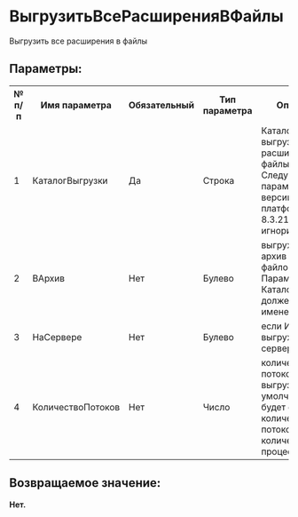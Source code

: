﻿
<h1>ВыгрузитьВсеРасширенияВФайлы</h1>
<p class="funcdesc">Выгрузить все расширения в файлы<br /></p><h2>Параметры:</h2><table>
<tr>
  <th height="16" width="10%"><b>№ п/п</b></th>
  <th height="16" width="20%"><b>Имя параметра</b></th>
  <th height="16" width="10%"><b>Обязательный</b></th>
  <th height="16" width="20%"><b>Тип параметра</b></th>
  <th height="16" width="40%"><b>Описание</b></th>	
</tr><tr>
  <td >1</td>
  <td >КаталогВыгрузки</td>
  <td >Да</td>
  <td >Строка</td>
  <td >Каталог выгрузки расширений в файлы
!!! Следующие параметры при версии платформы < 8.3.21 игнорируются !!!</td>	
</tr><tr>
  <td >2</td>
  <td >ВАрхив</td>
  <td >Нет</td>
  <td >Булево</td>
  <td >выгружать в zip-архив XML-файлов. Параметр КаталогВыгрузки должен быть именем файла.</td>	
</tr><tr>
  <td >3</td>
  <td >НаСервере</td>
  <td >Нет</td>
  <td >Булево</td>
  <td >если Истина, то выгружать на сервере.</td>	
</tr><tr>
  <td >4</td>
  <td >КоличествоПотоков</td>
  <td >Нет</td>
  <td >Число</td>
  <td >количество потоков выгрузки. По умолчанию будет создано количество потоков,
по количеству ядер процессоров.</td>	
</tr></table><h2>Возвращаемое значение:</h2>
<b>Нет. </b><br />
